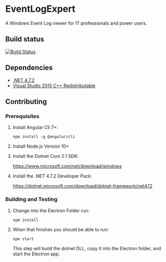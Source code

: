 # EventLogExpert

A Windows Event Log viewer for IT professionals and power users.

## Build status

[![Build Status](https://dev.azure.com/amon/EventLogExpert/_apis/build/status/bill-long.EventLogExpert?branchName=master)](https://dev.azure.com/amon/EventLogExpert/_build/latest?definitionId=5&branchName=master)

## Dependencies

* [.NET 4.7.2](https://support.microsoft.com/en-us/help/4054531/microsoft-net-framework-4-7-2-web-installer-for-windows)
* [Visual Studio 2015 C++ Redistributable](https://www.microsoft.com/en-us/download/details.aspx?id=48145)

## Contributing

### Prerequisites

1. Install Angular Cli 7+:

	`npm install -g @angular/cli`

2. Install Node.js Version 10+
3. Install the Dotnet Core 2.1 SDK:

	https://www.microsoft.com/net/download/windows

4. Install the .NET 4.7.2 Developer Pack:

	https://dotnet.microsoft.com/download/dotnet-framework/net472

### Building and Testing

1. Change into the Electron Folder run: 

	`npm install`

2. When that finishes you should be able to run:

	`npm start`

	This step will build the dotnet DLL, copy it into the Electron folder, and start the Electron app.
